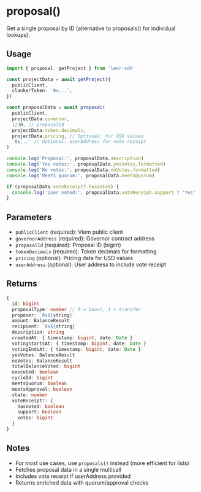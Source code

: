 # proposal()

Get a single proposal by ID (alternative to proposals() for individual lookups).

## Usage

```typescript
import { proposal, getProject } from 'levr-sdk'

const projectData = await getProject({
  publicClient,
  clankerToken: '0x...',
})

const proposalData = await proposal(
  publicClient,
  projectData.governor,
  123n, // proposalId
  projectData.token.decimals,
  projectData.pricing, // Optional: for USD values
  '0x...' // Optional: userAddress for vote receipt
)

console.log('Proposal:', proposalData.description)
console.log('Yes votes:', proposalData.yesVotes.formatted)
console.log('No votes:', proposalData.noVotes.formatted)
console.log('Meets quorum:', proposalData.meetsQuorum)

if (proposalData.voteReceipt?.hasVoted) {
  console.log('User voted:', proposalData.voteReceipt.support ? 'Yes' : 'No')
}
```

## Parameters

- `publicClient` (required): Viem public client
- `governorAddress` (required): Governor contract address
- `proposalId` (required): Proposal ID (bigint)
- `tokenDecimals` (required): Token decimals for formatting
- `pricing` (optional): Pricing data for USD values
- `userAddress` (optional): User address to include vote receipt

## Returns

```typescript
{
  id: bigint
  proposalType: number // 0 = boost, 1 = transfer
  proposer: `0x${string}`
  amount: BalanceResult
  recipient: `0x${string}`
  description: string
  createdAt: { timestamp: bigint, date: Date }
  votingStartsAt: { timestamp: bigint, date: Date }
  votingEndsAt: { timestamp: bigint, date: Date }
  yesVotes: BalanceResult
  noVotes: BalanceResult
  totalBalanceVoted: bigint
  executed: boolean
  cycleId: bigint
  meetsQuorum: boolean
  meetsApproval: boolean
  state: number
  voteReceipt?: {
    hasVoted: boolean
    support: boolean
    votes: bigint
  }
}
```

## Notes

- For most use cases, use `proposals()` instead (more efficient for lists)
- Fetches proposal data in a single multicall
- Includes vote receipt if userAddress provided
- Returns enriched data with quorum/approval checks

